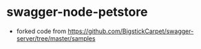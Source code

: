 # swagger-node-petstore
* forked code from https://github.com/BigstickCarpet/swagger-server/tree/master/samples
